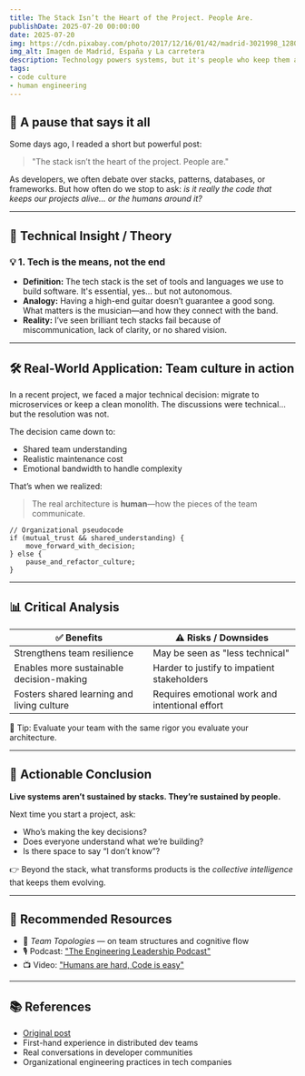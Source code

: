 ```yaml
---
title: The Stack Isn’t the Heart of the Project. People Are.
publishDate: 2025-07-20 00:00:00
date: 2025-07-20
img: https://cdn.pixabay.com/photo/2017/12/16/01/42/madrid-3021998_1280.jpg
img_alt: Imagen de Madrid, España y La carretera
description: Technology powers systems, but it's people who keep them alive. A reflection on what truly drives software projects.
tags:
- code culture
- human engineering
---
```


## 🧩 A pause that says it all

Some days ago, I readed a short but powerful post:

> "The stack isn’t the heart of the project. People are."

As developers, we often debate over stacks, patterns, databases, or frameworks. But how often do we stop to ask: *is it really the code that keeps our projects alive… or the humans around it?*

---

## 🔬 Technical Insight / Theory

### 💡 1. Tech is the means, not the end

- **Definition:** The tech stack is the set of tools and languages we use to build software. It's essential, yes… but not autonomous.
- **Analogy:** Having a high-end guitar doesn’t guarantee a good song. What matters is the musician—and how they connect with the band.
- **Reality:** I’ve seen brilliant tech stacks fail because of miscommunication, lack of clarity, or no shared vision.

---

## 🛠️ Real-World Application: Team culture in action

In a recent project, we faced a major technical decision: migrate to microservices or keep a clean monolith. The discussions were technical… but the resolution was not.

The decision came down to:

- Shared team understanding  
- Realistic maintenance cost  
- Emotional bandwidth to handle complexity  

That’s when we realized:  
> The real architecture is **human**—how the pieces of the team communicate.

```plaintext
// Organizational pseudocode
if (mutual_trust && shared_understanding) {
    move_forward_with_decision;
} else {
    pause_and_refactor_culture;
}
````

---

## 📊 Critical Analysis

| ✅ Benefits                                 | ⚠️ Risks / Downsides                           |
| ------------------------------------------ | ---------------------------------------------- |
| Strengthens team resilience                | May be seen as "less technical"                |
| Enables more sustainable decision-making   | Harder to justify to impatient stakeholders    |
| Fosters shared learning and living culture | Requires emotional work and intentional effort |

🎯 Tip: Evaluate your team with the same rigor you evaluate your architecture.

---

## 🎯 Actionable Conclusion

**Live systems aren’t sustained by stacks. They’re sustained by people.**

Next time you start a project, ask:

- Who’s making the key decisions?
- Does everyone understand what we’re building?
- Is there space to say “I don’t know”?

👉 Beyond the stack, what transforms products is the *collective intelligence* that keeps them evolving.

---

## 🧠 Recommended Resources

- 📖 *Team Topologies* — on team structures and cognitive flow
- 🎙️ Podcast: ["The Engineering Leadership Podcast"](https://open.spotify.com/show/1wIytRQ4Ub8McXSP1iDwVX)
- 📺 Video: ["Humans are hard, Code is easy"](https://resources.scrumalliance.org/Video/humans-hard-code-easy)

---

## 📚 References

- [Original post](https://www.linkedin.com/feed/update/urn:li:activity:7352282697941012480)
- First-hand experience in distributed dev teams
- Real conversations in developer communities
- Organizational engineering practices in tech companies
